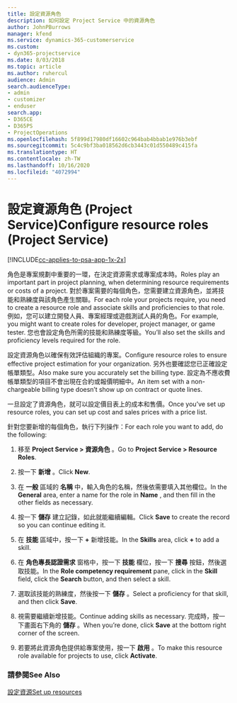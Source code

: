 ```yaml
---
title: 設定資源角色
description: 如何設定 Project Service 中的資源角色
author: JohnPBurrows
manager: kfend
ms.service: dynamics-365-customerservice
ms.custom:
- dyn365-projectservice
ms.date: 8/03/2018
ms.topic: article
ms.author: ruhercul
audience: Admin
search.audienceType:
- admin
- customizer
- enduser
search.app:
- D365CE
- D365PS
- ProjectOperations
ms.openlocfilehash: 5f899d17980df16602c964bab4bbab1e976b3ebf
ms.sourcegitcommit: 5c4c9bf3ba018562d6cb3443c01d550489c415fa
ms.translationtype: HT
ms.contentlocale: zh-TW
ms.lasthandoff: 10/16/2020
ms.locfileid: "4072994"
---
```

# <a name="configure-resource-roles-project-service"></a><span data-ttu-id="00bb7-103">設定資源角色 (Project Service)</span><span class="sxs-lookup"><span data-stu-id="00bb7-103">Configure resource roles (Project Service)</span></span>

[!INCLUDE[cc-applies-to-psa-app-1x-2x](../includes/cc-applies-to-psa-app-1x-2x.md)]

<span data-ttu-id="00bb7-104">角色是專案規劃中重要的一環，在決定資源需求或專案成本時。</span><span class="sxs-lookup"><span data-stu-id="00bb7-104">Roles play an important part in project planning, when determining resource requirements or costs of a project.</span></span> <span data-ttu-id="00bb7-105">對於專案需要的每個角色，您需要建立資源角色，並將技能和熟練度與該角色產生關聯。</span><span class="sxs-lookup"><span data-stu-id="00bb7-105">For each role your projects require, you need to create a resource role and associate skills and proficiencies to that role.</span></span> <span data-ttu-id="00bb7-106">例如，您可以建立開發人員、專案經理或遊戲測試人員的角色。</span><span class="sxs-lookup"><span data-stu-id="00bb7-106">For example, you might want to create roles for developer, project manager, or game tester.</span></span> <span data-ttu-id="00bb7-107">您也會設定角色所需的技能和熟練度等級。</span><span class="sxs-lookup"><span data-stu-id="00bb7-107">You’ll also set the skills and proficiency levels required for the role.</span></span>  
  
 <span data-ttu-id="00bb7-108">設定資源角色以確保有效評估組織的專案。</span><span class="sxs-lookup"><span data-stu-id="00bb7-108">Configure resource roles to ensure effective project estimation for your organization.</span></span>  <span data-ttu-id="00bb7-109">另外也要確認您已正確設定帳單類型。</span><span class="sxs-lookup"><span data-stu-id="00bb7-109">Also make sure you accurately set the billing type.</span></span> <span data-ttu-id="00bb7-110">設定為不應收費帳單類型的項目不會出現在合約或報價明細中。</span><span class="sxs-lookup"><span data-stu-id="00bb7-110">An item set with a non-chargeable billing type doesn’t show up on contract or quote lines.</span></span>  
  
 <span data-ttu-id="00bb7-111">一旦設定了資源角色，就可以設定價目表上的成本和售價。</span><span class="sxs-lookup"><span data-stu-id="00bb7-111">Once you’ve set up resource roles, you can set up cost and sales prices with a price list.</span></span>  
  
 <span data-ttu-id="00bb7-112">針對您要新增的每個角色，執行下列操作：</span><span class="sxs-lookup"><span data-stu-id="00bb7-112">For each role you want to add, do the following:</span></span>  
  
1.  <span data-ttu-id="00bb7-113">移至 **Project Service > 資源角色** 。</span><span class="sxs-lookup"><span data-stu-id="00bb7-113">Go to **Project Service > Resource Roles**.</span></span>  
  
2.  <span data-ttu-id="00bb7-114">按一下 **新增** 。</span><span class="sxs-lookup"><span data-stu-id="00bb7-114">Click **New**.</span></span>  
  
3.  <span data-ttu-id="00bb7-115">在 **一般** 區域的 **名稱** 中，輸入角色的名稱，然後依需要填入其他欄位。</span><span class="sxs-lookup"><span data-stu-id="00bb7-115">In the **General** area, enter a name for the role in **Name** , and then fill in the other fields as necessary.</span></span>  
  
4.  <span data-ttu-id="00bb7-116">按一下 **儲存** 建立記錄，如此就能繼續編輯。</span><span class="sxs-lookup"><span data-stu-id="00bb7-116">Click **Save** to create the record so you can continue editing it.</span></span>  
  
5.  <span data-ttu-id="00bb7-117">在 **技能** 區域中，按一下 **+** 新增技能。</span><span class="sxs-lookup"><span data-stu-id="00bb7-117">In the **Skills** area, click **+** to add a skill.</span></span>  
  
6.  <span data-ttu-id="00bb7-118">在 **角色專長認證需求** 窗格中，按一下 **技能** 欄位，按一下 **搜尋** 按鈕，然後選取技能。</span><span class="sxs-lookup"><span data-stu-id="00bb7-118">In the **Role competency requirement** pane, click in the **Skill** field, click the **Search** button, and then select a skill.</span></span>  
  
7.  <span data-ttu-id="00bb7-119">選取該技能的熟練度，然後按一下 **儲存** 。</span><span class="sxs-lookup"><span data-stu-id="00bb7-119">Select a proficiency for that skill, and then click **Save**.</span></span>  
  
8.  <span data-ttu-id="00bb7-120">視需要繼續新增技能。</span><span class="sxs-lookup"><span data-stu-id="00bb7-120">Continue adding skills as necessary.</span></span> <span data-ttu-id="00bb7-121">完成時，按一下畫面右下角的 **儲存** 。</span><span class="sxs-lookup"><span data-stu-id="00bb7-121">When you’re done, click **Save** at the bottom right corner of the screen.</span></span>  
  
9. <span data-ttu-id="00bb7-122">若要將此資源角色提供給專案使用，按一下 **啟用** 。</span><span class="sxs-lookup"><span data-stu-id="00bb7-122">To make this resource role available for projects to use, click **Activate**.</span></span>  
  
### <a name="see-also"></a><span data-ttu-id="00bb7-123">請參閱</span><span class="sxs-lookup"><span data-stu-id="00bb7-123">See Also</span></span>  
 [<span data-ttu-id="00bb7-124">設定資源</span><span class="sxs-lookup"><span data-stu-id="00bb7-124">Set up resources</span></span>](../psa/set-up-resources.md)
